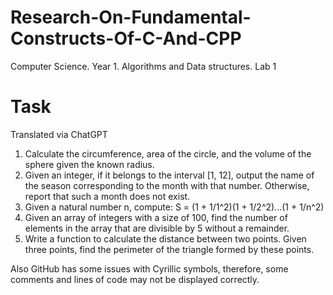 # Research-On-Fundamental-Constructs-Of-C-And-CPP
Computer Science. Year 1. Algorithms and Data structures. Lab 1

# Task
Translated via ChatGPT

1. Calculate the circumference, area of the circle, and the volume of the sphere given the known radius.
2. Given an integer, if it belongs to the interval [1, 12], output the name of the season corresponding to the month with that number. Otherwise, report that such a month does not exist.
3. Given a natural number n, compute:  S = (1 + 1/1^2)(1 + 1/2^2)...(1 + 1/n^2)
4. Given an array of integers with a size of 100, find the number of elements in the array that are divisible by 5 without a remainder.
5. Write a function to calculate the distance between two points. Given three points, find the perimeter of the triangle formed by these points.

Also GitHub has some issues with Cyrillic symbols, therefore, some comments and lines of code may not be displayed correctly.
